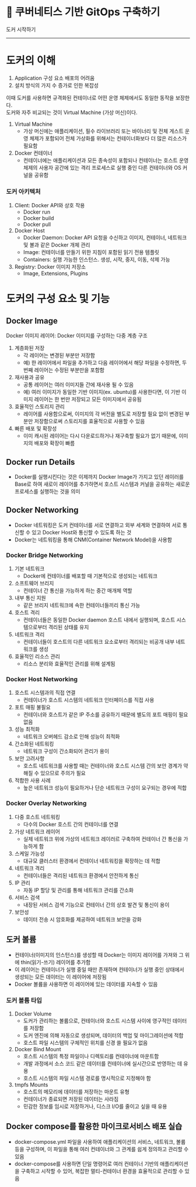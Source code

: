 # 🎱 쿠버네티스 기반 GitOps 구축하기
도커 시작하기

---
# 도커의 이해
1. Application 구성 요소 배포의 어려움
2. 설치 방식의 가지 수 증가로 인한 복잡성

이때 도커를 사용하면 규격화된 컨테이너로 어떤 운영 체제에서도 동일한 동작을 보장한다.   
도커와 자주 비교되는 것이 Virtual Machine (가상 머신)이다.

1. Virtual Machine
   - 가상 머신에는 애플리케이션, 필수 라이브러리 또는 바이너리 및 전체 게스트 운영 체제가 포함되어 전체 가상화를 위해서는 컨테이너화보다 더 많은 리소스가 필요함
2. Docker 컨테이너
   - 컨테이너에는 애플리케이션과 모든 종속성이 포함되나 컨테이너는 호스트 운영 체제의 사용자 공간에 있는 격리 프로세스로 실행 중인 다른 컨테이너와 OS 커널을 공유함

### 도커 아키텍처
1. Client: Docker API와 상호 작용
   - Docker run
   - Docker build
   - Docker pull
2. Docker Host
   - Docker Daemon: Docker API 요청을 수신하고 이미지, 컨테이너, 네트워크 및 볼과 같은 Docker 개체 관리
   - Image: 컨테이너를 만들기 위한 지침이 포함된 읽기 전용 템플릿
   - Containers: 실행 가능한 인스턴스. 생성, 시작, 중지, 이동, 삭제 가능
3. Registry: Docker 이미지 저장소
   - Image, Extensions, Plugins

# 도커의 구성 요소 및 기능
## Docker Image
Docker 이미지 레이어: Docker 이미지를 구성하는 다중 계층 구조

1. 계층화된 저장
    - 각 레이어는 변경된 부분만 저장함
    - 예) 한 레이어에서 파일을 추가하고 다음 레이어에서 해당 파일을 수정하면, 두 번째 레이어는 수정된 부분만을 포함함
2. 재사용과 공유
    - 공통 레이어는 여러 이미지들 간에 재사용 될 수 있음
    - 예) 여러 이미지가 동일한 기반 이미지(ex. ubuntu)를 사용한다면, 이 기반 이미지 레이어는 한 번만 저장되고 모든 이미지에서 공유됨
3. 효율적인 스토리지 관리
    - 레이어를 사용함으로써, 이미지의 각 버전을 별도로 저장할 필요 없이 변경된 부분만 저장함으로써 스토리지를 효율적으로 사용할 수 있음
4. 빠른 배포 및 확장성
    - 이미 캐시된 레이어는 다시 다운로드하거나 재구축할 필요가 없기 때문에, 이미지의 배포와 확장이 빠름

## Docker run Details
- Docker를 실행시킨다는 것은 이제까지 Docker Image가 가지고 있던 레이러를 Base로 하여 새로이 레이어를 추가하면서 호스트 시스템과 커널을 공유하는 새로운 프로세스를 실행하는 것을 의미

## Docker Networking
- Docker 네트워킹은 도커 컨테이너를 서로 연결하고 외부 세계와 연결하여 서로 통신할 수 있고 Docker Host와 통신할 수 있도록 하는 것
- Docker는 네트워킹을 통해 CNM(Container Network Model)을 사용함

### Docker Bridge Networking
1. 기본 네트워크
   - Docker에 컨테이너를 배포할 때 기본적으로 생성되는 네트워크
2. 소프트웨어 브리지
   - 컨테이너 간 통신을 가능하게 하는 중간 매개체 역할
3. 내부 통신 지원
   - 같은 브리지 네트워크에 속한 컨테이너들끼리 통신 가능
4. 호스트 격리
   - 컨테이너들은 동일한 Docker daemon 호스트 내에서 실행되며, 호스트 시스템으로부터 격리된 상태를 유지 
5. 네트워크 격리
    - 컨테이너들이 호스트의 다른 네트워크 요소로부터 격리되는 비공개 내부 네트워크를 생성
6. 효율적인 리소스 관리
    - 리소스 분리와 효율적인 관리를 위해 설계됨

### Docker Host Networking
1. 호스트 시스템과의 직접 연결
   - 컨테이너가 호스트 시스템의 네트워크 인터페이스를 직접 사용
2. 포트 매핑 불필요
    - 컨테이너와 호스트가 같은 IP 주소를 공유하기 때문에 별도의 포트 매핑이 필요 없음
3. 성능 최적화
    - 네트워크 오버헤드 감소로 인해 성능이 최적화
4. 간소화된 네트워킹
    - 네트워크 구성이 간소화되어 관리가 용이
5. 보안 고려사항
    - 호스트 네트워크를 사용할 때는 컨테이너와 호스트 시스템 간의 보안 경계가 약해질 수 있으므로 주의가 필요
6. 적합한 사용 사례
   - 높은 네트워크 성능이 필요하거나 단순 네트워크 구성이 요구되는 경우에 적합

### Docker Overlay Networking
1. 다중 호스트 네트워킹
   - 다수의 Docker 호스트 간의 컨테이너를 연결
2. 가상 네트워크 레이어
   - 실제 네트워크 위에 가상의 네트워크 레이러르 구축하여 컨테이너 간 통신을 가능하게 함
3. 스케일 가능성
   - 대규모 클러스터 환경에서 컨테이너 네트워킹을 확장하는 데 적합
4. 네트워크 격리
   - 컨테이너들은 격리된 네트워크 환경에서 안전하게 통신
5. IP 관리
   - 자동 IP 할당 및 관리를 통해 네트워크 관리를 간소화
6. 서비스 검색
    - 내장된 서비스 검색 기능으로 컨테이너 간의 상호 발견 및 통신이 용이
7. 보안성
    - 데이터 전송 시 암호화를 제공하여 네트워크 보안을 강화

## 도커 볼륨
- 컨테이너(이미지의 인스턴스)를 생성할 때 Docker는 이미지 레이어를 가져와 그 위에 thin(읽기-쓰기) 레이어를 추가함
- 이 레이어는 컨테이너가 실행 중일 때만 존재하며 컨테이너가 실행 중인 상태에서 생성되는 모든 데이터는 이 레이어에 저장됨
- Docker 볼륨을 사용하면 이 레이어에 있는 데이터를 지속할 수 있음

### 도커 볼륨 타입
1. Docker Volume
    - 도커가 관리하는 볼륨으로, 컨테이너와 호스트 시스템 사이에 영구적인 데이터를 저장함
    - 도커 엔진에 의해 자동으로 생성되며, 데이터의 백업 및 마이그레이션에 적합
    - 호스트 파일 시스템의 구체적인 위치를 신경 쓸 필요가 없음
2. Docker Bind Mount
    - 호스트 시스템의 특정 파일이나 디렉토리를 컨테이너에 마운트함
    - 개발 과정에서 소스 코드 같은 데이터를 컨테이너에 실시간으로 반영하는 데 유용
    - 호스트 시스템의 파일 시스템 경로를 명시적으로 지정해야 함
3. tmpfs Mounts
   - 호스트의 메모리에 데이터를 저장하는 마운트 유형
   - 컨테이너가 종료되면 저장된 데이터는 사라짐
   - 민감한 정보를 임시로 저장하거나, 디스크 I/O를 줄이고 싶을 때 유용

## Docker compose를 활용한 마이크로서비스 배포 실습
- docker-compose.yml 파일을 사용하여 애플리케이션의 서비스, 네트워크, 볼륨 등을 구성하며, 이 파일을 통해 여러 컨테이너와 그 관계를 쉽게 정의하고 관리할 수 있음
- docker-compose를 사용하면 단일 명령어로 여러 컨테이너 기반의 애플리케이션을 구축하고 시작할 수 있어, 복잡한 멀티-컨테이너 환경을 효율적으로 관리할 수 있음